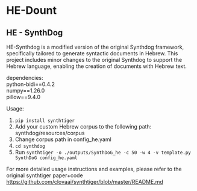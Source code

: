 # HE-Dount


## HE - SynthDog
HE-Synthdog is a modified version of the original Synthdog framework, 
specifically tailored to generate syntactic documents in Hebrew. 
This project includes minor changes to the original Synthdog to support the Hebrew language, enabling the creation of documents with Hebrew text.<br>

dependencies:<br>
python-bidi==0.4.2<br>
numpy==1.26.0<br>
pillow==9.4.0

Usage:
1. ```pip install synthtiger```
2. Add your custom Hebrew corpus to the following path: synthdog/resources/corpus
3. Change corpus path in config_he.yaml
4. ```cd synthdog```
5. Run ```synthtiger -o ./outputs/SynthDoG_he -c 50 -w 4 -v template.py SynthDoG config_he.yaml```

For more detailed usage instructions and examples, please refer to the original synthtiger paper+code
https://github.com/clovaai/synthtiger/blob/master/README.md

